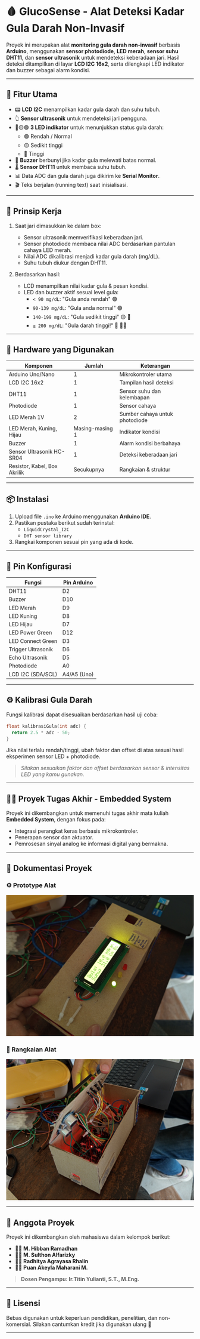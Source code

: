 # 🩸 GlucoSense - Alat Deteksi Kadar Gula Darah Non-Invasif

Proyek ini merupakan alat **monitoring gula darah non-invasif** berbasis **Arduino**, menggunakan **sensor photodiode**, **LED merah**, **sensor suhu DHT11**, dan **sensor ultrasonik** untuk mendeteksi keberadaan jari. Hasil deteksi ditampilkan di layar **LCD I2C 16x2**, serta dilengkapi LED indikator dan buzzer sebagai alarm kondisi.

---

## 🚀 Fitur Utama

- 📟 **LCD I2C** menampilkan kadar gula darah dan suhu tubuh.
- 👆 **Sensor ultrasonik** untuk mendeteksi jari pengguna.
- 🔴🟡🟢 **3 LED indikator** untuk menunjukkan status gula darah:
  - 🟢 Rendah / Normal
  - 🟡 Sedikit tinggi
  - 🔴 Tinggi
- 🔔 **Buzzer** berbunyi jika kadar gula melewati batas normal.
- 🌡️ **Sensor DHT11** untuk membaca suhu tubuh.
- 📊 Data ADC dan gula darah juga dikirim ke **Serial Monitor**.
- 🎬 Teks berjalan (running text) saat inisialisasi.

---

## 🧠 Prinsip Kerja

1. Saat jari dimasukkan ke dalam box:
   - Sensor ultrasonik memverifikasi keberadaan jari.
   - Sensor photodiode membaca nilai ADC berdasarkan pantulan cahaya LED merah.
   - Nilai ADC dikalibrasi menjadi kadar gula darah (mg/dL).
   - Suhu tubuh diukur dengan DHT11.

2. Berdasarkan hasil:
   - LCD menampilkan nilai kadar gula & pesan kondisi.
   - LED dan buzzer aktif sesuai level gula:
     - `< 90 mg/dL`: "Gula anda rendah" 🟢
     - `90-139 mg/dL`: "Gula anda normal" 🟢
     - `140-199 mg/dL`: "Gula sedikit tinggi" 🟡 🔔
     - `≥ 200 mg/dL`: "Gula darah tinggi!" 🔴 🔔🔔

---

## 🔧 Hardware yang Digunakan

| Komponen         | Jumlah | Keterangan                         |
|------------------|--------|-------------------------------------|
| Arduino Uno/Nano | 1      | Mikrokontroler utama               |
| LCD I2C 16x2     | 1      | Tampilan hasil deteksi             |
| DHT11            | 1      | Sensor suhu dan kelembapan         |
| Photodiode       | 1      | Sensor cahaya                      |
| LED Merah 1V     | 2      | Sumber cahaya untuk photodiode     |
| LED Merah, Kuning, Hijau | Masing-masing 1 | Indikator kondisi |
| Buzzer           | 1      | Alarm kondisi berbahaya            |
| Sensor Ultrasonik HC-SR04 | 1 | Deteksi keberadaan jari       |
| Resistor, Kabel, Box Akrilik | Secukupnya | Rangkaian & struktur |

---

## 📦 Instalasi

1. Upload file `.ino` ke Arduino menggunakan **Arduino IDE**.
2. Pastikan pustaka berikut sudah terinstal:
   - `LiquidCrystal_I2C`
   - `DHT sensor library`
3. Rangkai komponen sesuai pin yang ada di kode.

---

## 📌 Pin Konfigurasi

| Fungsi            | Pin Arduino |
|-------------------|-------------|
| DHT11             | D2          |
| Buzzer            | D10         |
| LED Merah         | D9          |
| LED Kuning        | D8          |
| LED Hijau         | D7          |
| LED Power Green   | D12         |
| LED Connect Green | D3          |
| Trigger Ultrasonik| D6          |
| Echo Ultrasonik   | D5          |
| Photodiode        | A0          |
| LCD I2C (SDA/SCL) | A4/A5 (Uno) |

---

## ⚙️ Kalibrasi Gula Darah

Fungsi kalibrasi dapat disesuaikan berdasarkan hasil uji coba:

```cpp
float kalibrasiGula(int adc) {
  return 2.5 * adc - 50;
}
```
Jika nilai terlalu rendah/tinggi, ubah faktor dan offset di atas sesuai hasil eksperimen sensor LED + photodiode.
> *Silakan sesuaikan faktor dan offset berdasarkan sensor & intensitas LED yang kamu gunakan.*

---

## 👨‍🏫 Proyek Tugas Akhir - Embedded System

Proyek ini dikembangkan untuk memenuhi tugas akhir mata kuliah **Embedded System**, dengan fokus pada:

* Integrasi perangkat keras berbasis mikrokontroler.
* Penerapan sensor dan aktuator.
* Pemrosesan sinyal analog ke informasi digital yang bermakna.

---

## 📸 Dokumentasi Proyek

### ⚙️ Prototype Alat
![Prototype](Foto_Dokumentasi/Prototype.jpg)

### 🔌 Rangkaian Alat
![Rangkaian](Foto_Dokumentasi/Rangkaian.jpg)


---

## 👥 Anggota Proyek

Proyek ini dikembangkan oleh mahasiswa dalam kelompok berikut:

- 🧑‍💻 **M. Hibban Ramadhan**
- 🧑‍💻 **M. Sulthon Alfarizky**
- 🧑‍💻 **Radhitya Agrayasa Rhalin**
- 🧑‍💻 **Puan Akeyla Maharani M.**
> **Dosen Pengampu: Ir.Titin Yulianti, S.T., M.Eng.**

---

## 📜 Lisensi

Bebas digunakan untuk keperluan pendidikan, penelitian, dan non-komersial. Silakan cantumkan kredit jika digunakan ulang 🙏

---
